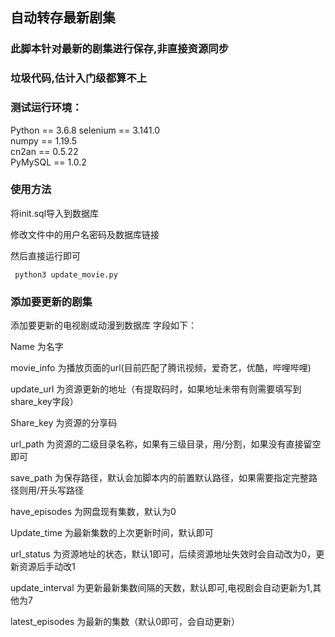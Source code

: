 ## 自动转存最新剧集
### 此脚本针对最新的剧集进行保存,非直接资源同步
### 垃圾代码,估计入门级都算不上 


### 测试运行环境：
Python == 3.6.8
selenium == 3.141.0</br>
numpy == 1.19.5</br>
cn2an == 0.5.22</br>
PyMySQL == 1.0.2</br>

### 使用方法</br>

将init.sql导入到数据库</br>

修改文件中的用户名密码及数据库链接</br>

然后直接运行即可</br>

<code> python3 update_movie.py</code>

### 添加要更新的剧集

添加要更新的电视剧或动漫到数据库   字段如下：</br>

Name 为名字</br>

movie_info 为播放页面的url(目前匹配了腾讯视频，爱奇艺，优酷，哔哩哔哩)</br>

update_url 为资源更新的地址（有提取码时，如果地址未带有则需要填写到share_key字段）</br>

Share_key 为资源的分享码</br>

url_path 为资源的二级目录名称，如果有三级目录，用/分割，如果没有直接留空即可</br>

save_path 为保存路径，默认会加脚本内的前置默认路径，如果需要指定完整路径则用/开头写路径</br>

have_episodes 为网盘现有集数，默认为0</br>

Update_time 为最新集数的上次更新时间，默认即可</br>

url_status 为资源地址的状态，默认1即可，后续资源地址失效时会自动改为0，更新资源后手动改1</br>

update_interval  为更新最新集数间隔的天数，默认即可,电视剧会自动更新为1,其他为7</br>  

latest_episodes 为最新的集数（默认0即可，会自动更新）</br>
